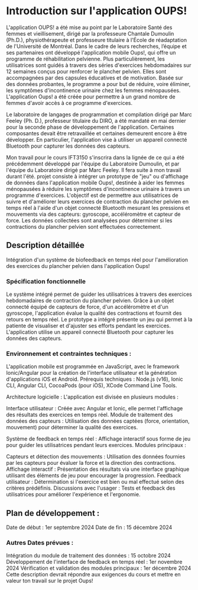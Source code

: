 # Introduction sur l'application OUPS!

L'application OUPS! a été mise au point par le Laboratoire Santé des femmes et vieillisement, dirigé par la professeure Chantale Dumoulin (Ph.D.), physiothérapeute et professeure titulaire à l'École de réadaptation de l'Université de Montréal. Dans le cadre de leurs recherches, l’équipe et ses partenaires ont développé l'application mobile Oups!, qui offre un programme de réhabilitation pelvienne. Plus particulièrement, les utilisatrices sont guidés à travers des séries d'exercices hebdomadaires sur 12 semaines conçus pour renforcer le plancher pelvien. Elles sont accompagnées par des capsules éducatives et de motivation. Basée sur des données probantes, le programme a pour but de réduire, voire éliminer, les symptômes d'incontinence urinaire chez les femmes ménopausées. L'application Oups! a été créée pour permettre à un grand nombre de femmes d'avoir accès à ce programme d'exercices.

Le laboratoire de langages de programmation et compilation dirigé par Marc Feeley (Ph. D.), professeur titulaire du DIRO, a été mandaté en mai dernier pour la seconde phase de développement de l'application. Certaines composantes devait être retravaillée et certaines demeurent encore à être développer. En particulier, l'application vise à utiliser un appareil connecté Bluetooth pour capturer les données des capteurs. 

Mon travail pour le cours IFT3150 s'inscrira dans la lignée de ce qui a été précédemment développé par l'équipe du Laboratoire Dumoulin, et par l'équipe du Laboratoire dirigé par Marc Feeley. Il fera suite à mon travail durant l'été.  projet consiste à intégrer un prototype de "jeu" ou d'affichage de données dans l'application mobile Oups!, destinée à aider les femmes ménopausées à réduire les symptômes d'incontinence urinaire à travers un programme d'exercices. L'objectif est de permettre aux utilisatrices de suivre et d'améliorer leurs exercices de contraction du plancher pelvien en temps réel à l'aide d'un objet connecté Bluetooth mesurant les pressions et mouvements via des capteurs: gyroscope, accéléromètre et capteur de force. Les données collectées sont analysées pour déterminer si les contractions du plancher pelvien sont effectuées correctement.

## Description détaillée
Intégration d'un système de biofeedback en temps réel pour l'amélioration des exercices du plancher pelvien dans l'application Oups!

### Spécification fonctionnelle

Le système intégré permet de guider les utilisatrices à travers des exercices hebdomadaires de contraction du plancher pelvien. Grâce à un objet connecté équipé de capteurs de force, d'un accéléromètre et d'un gyroscope, l'application évalue la qualité des contractions et fournit des retours en temps réel. Le prototype a intégré présente un jeu qui permet à la patiente de visualiser et d'ajuster ses efforts pendant les exercices. 
L'application utilise un appareil connecté Bluetooth pour capturer les données des capteurs. 

### Environnement et contraintes techniques : 
L'application mobile est programmée en JavaScript, avec le framework Ionic/Angular pour la création de l'interface utilisateur et la génération d'applications iOS et Android. 
Prérequis techniques : Node.js (v16), Ionic CLI, Angular CLI, CocoaPods (pour iOS), XCode Command Line Tools.

Architecture logicielle :
L'application est divisée en plusieurs modules :

Interface utilisateur : Créée avec Angular et Ionic, elle permet l'affichage des résultats des exercices en temps réel.
Module de traitement des données des capteurs : Utilisation des données captées (force, orientation, mouvement) pour déterminer la qualité des exercices.

Système de feedback en temps réel : Affichage interactif sous forme de jeu pour guider les utilisatrices pendant leurs exercices.
Modules principaux :

Capteurs et détection des mouvements : Utilisation des données fournies par les capteurs pour évaluer la force et la direction des contractions.
Affichage interactif : Présentation des résultats via une interface graphique utilisant des éléments de jeu pour encourager la progression.
Feedback utilisateur : Détermination si l'exercice est bien ou mal effectué selon des critères prédéfinis.
Discussions avec l'usager : Tests et feedback des utilisatrices pour améliorer l'expérience et l'ergonomie.

## Plan de développement :
Date de début : 1er septembre 2024
Date de fin : 15 décembre 2024

### Autres Dates prévues :
Intégration du module de traitement des données : 15 octobre 2024
Développement de l'interface de feedback en temps réel : 1er novembre 2024
Vérification et validation des modules principaux : 1er décembre 2024
Cette description devrait répondre aux exigences du cours et mettre en valeur ton travail sur le projet Oups!






